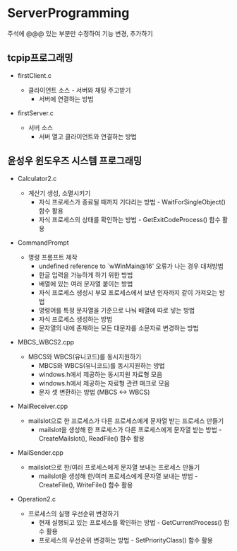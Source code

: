 ServerProgramming
==================

주석에 @@@ 있는 부분만 수정하여 기능 변경, 추가하기


tcpip프로그래밍
--------------------
+ firstClient.c
  + 클라이언트 소스 - 서버와 채팅 주고받기
    + 서버에 연결하는 방법

+ firstServer.c
  + 서버 소스
    + 서버 열고 클라이언트와 연결하는 방법  



윤성우 윈도우즈 시스템 프로그래밍
-------------------------------

+ Calculator2.c
   + 계산기 생성, 소멸시키기
      + 자식 프로세스가 종료될 때까지 기다리는 방법 - WaitForSingleObject() 함수 활용
      + 자식 프로세스의 상태를 확인하는 방법 - GetExitCodeProcess() 함수 활용

+ CommandPrompt
   + 명령 프롬프트 제작
      + undefined reference to `wWinMain@16' 오류가 나는 경우 대처방법
      + 한글 입력을 가능하게 하기 위한 방법
      + 배열에 있는 여러 문자열 붙이는 방법
      + 자식 프로세스 생성시 부모 프로세스에서 보낸 인자까지 같이 가져오는 방법
      + 명령어를 특정 문자열을 기준으로 나눠 배열에 따로 넣는 방법
      + 자식 프로세스 생성하는 방법
      + 문자열의 내에 존재하는 모든 대문자를 소문자로 변경하는 방법

+ MBCS_WBCS2.cpp
   + MBCS와 WBCS(유니코드)를 동시지원하기
      + MBCS와 WBCS(유니코드)를 동시지원하는 방법
      + windows.h에서 제공하는 동시지원 자료형 모음
      + windows.h에서 제공하는 자료형 관련 매크로 모음
      + 문자 셋 변환하는 방법 (MBCS <-> WBCS)

+ MailReceiver.cpp
   + mailslot으로 한 프로세스가 다른 프로세스에게 문자열 받는 프로세스 만들기
     + mailslot을 생성해 한 프로세스가 다른 프로세스에게 문자열 받는 방법 - CreateMailslot(), ReadFile() 함수 활용

+ MailSender.cpp
   + mailslot으로 한/여러 프로세스에게 문자열 보내는 프로세스 만들기 
      + mailslot을 생성해 한/여러 프로세스에게 문자열 보내는 방법 - CreateFile(), WriteFile() 함수 활용

+ Operation2.c
   + 프로세스의 실행 우선순위 변경하기
      + 현재 실행되고 있는 프로세스를 확인하는 방법 - GetCurrentProcess() 함수 활용
      + 프로세스의 우선순위 변경하는 방법 - SetPriorityClass() 함수 활용
